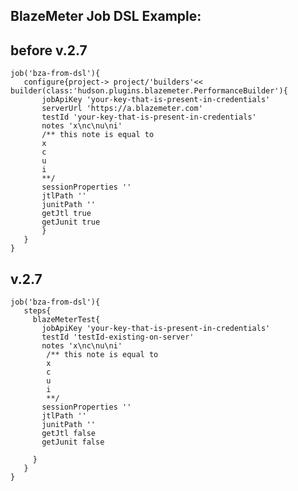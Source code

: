 
BlazeMeter Job DSL Example:
---------------------------

before v.2.7
------------

    job('bza-from-dsl'){
       configure{project-> project/'builders'<< builder(class:'hudson.plugins.blazemeter.PerformanceBuilder'){
           jobApiKey 'your-key-that-is-present-in-credentials'
           serverUrl 'https://a.blazemeter.com'
           testId 'your-key-that-is-present-in-credentials'
           notes 'x\nc\nu\ni'
           /** this note is equal to 
           x
           c
           u
           i
           **/
           sessionProperties ''
           jtlPath ''
           junitPath ''
           getJtl true
           getJunit true
           }
       }
    }

v.2.7
-----

    job('bza-from-dsl'){
       steps{
         blazeMeterTest{
           jobApiKey 'your-key-that-is-present-in-credentials'
           testId 'testId-existing-on-server'
           notes 'x\nc\nu\ni'
            /** this note is equal to 
            x
            c
            u
            i
            **/
           sessionProperties '' 
           jtlPath '' 
           junitPath '' 
           getJtl false 
           getJunit false 
      
         }
       }
    }